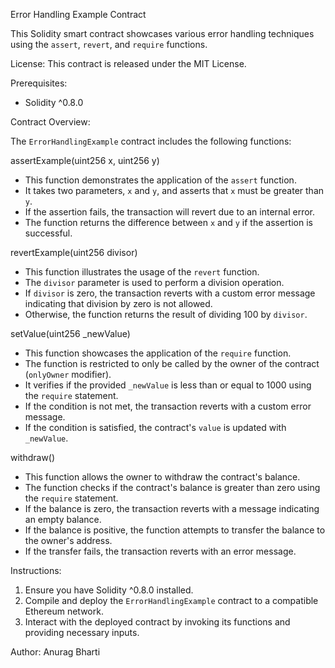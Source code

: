 Error Handling Example Contract

This Solidity smart contract showcases various error handling techniques using the `assert`, `revert`, and `require` functions.

License:
This contract is released under the MIT License.

Prerequisites:
- Solidity ^0.8.0

Contract Overview:

The `ErrorHandlingExample` contract includes the following functions:

assertExample(uint256 x, uint256 y)

- This function demonstrates the application of the `assert` function.
- It takes two parameters, `x` and `y`, and asserts that `x` must be greater than `y`.
- If the assertion fails, the transaction will revert due to an internal error.
- The function returns the difference between `x` and `y` if the assertion is successful.

revertExample(uint256 divisor)

- This function illustrates the usage of the `revert` function.
- The `divisor` parameter is used to perform a division operation.
- If `divisor` is zero, the transaction reverts with a custom error message indicating that division by zero is not allowed.
- Otherwise, the function returns the result of dividing 100 by `divisor`.

setValue(uint256 _newValue)

- This function showcases the application of the `require` function.
- The function is restricted to only be called by the owner of the contract (`onlyOwner` modifier).
- It verifies if the provided `_newValue` is less than or equal to 1000 using the `require` statement.
- If the condition is not met, the transaction reverts with a custom error message.
- If the condition is satisfied, the contract's `value` is updated with `_newValue`.

withdraw()

- This function allows the owner to withdraw the contract's balance.
- The function checks if the contract's balance is greater than zero using the `require` statement.
- If the balance is zero, the transaction reverts with a message indicating an empty balance.
- If the balance is positive, the function attempts to transfer the balance to the owner's address.
- If the transfer fails, the transaction reverts with an error message.

Instructions:

1. Ensure you have Solidity ^0.8.0 installed.
2. Compile and deploy the `ErrorHandlingExample` contract to a compatible Ethereum network.
3. Interact with the deployed contract by invoking its functions and providing necessary inputs.

Author:
Anurag Bharti
